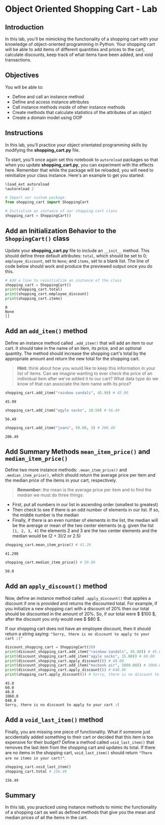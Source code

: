 
# Object Oriented Shopping Cart - Lab

## Introduction
In this lab, you'll be mimicking the functionality of a shopping cart with your knowledge of object-oriented programming in Python. Your shopping cart will be able to add items of different quantities and prices to the cart, calculate discounts, keep track of what items have been added, and void transactions.

## Objectives

You will be able to:

* Define and call an instance method
* Define and access instance attributes
* Call instance methods inside of other instance methods
* Create methods that calculate statistics of the attributes of an object
* Create a domain model using OOP

## Instructions

In this lab, you'll practice your object orientated programming skills by modifying the **shopping_cart.py** file.

To start, you'll once again set this notebook to `autoreload` packages so that when you update **shopping_cart.py**, you can experiment with the effects here. Remember that while the package will be reloaded, you will need to reinitialize your class instance. Here's an example to get you started:


```python
%load_ext autoreload
%autoreload 2
```


```python
# Import our custom package
from shopping_cart import ShoppingCart
```


```python
# Initialize an instance of our shopping cart class
shopping_cart = ShoppingCart()
```

## Add an Initialization Behavior to the `ShoppingCart()` class

Update your **shopping_cart.py** file to include an `__init__` method. This should define three default attributes: `total`, which should be set to 0; `employee_discount`, set to `None`; and `items`, set to a blank list. The line of code below should work and produce the previewed output once you do this.


```python
# Add a line to reinitialize an instance of the class
shopping_cart = ShoppingCart() 
print(shopping_cart.total)
print(shopping_cart.employee_discount)
print(shopping_cart.items)
```

    0
    None
    []


## Add an `add_item()` method 

Define an instance method called `.add_item()` that will add an item to our cart. It should take in the name of an item, its price, and an optional quantity. The method should increase the shopping cart's total by the appropriate amount and return the new total for the shopping cart. 

> **Hint:** think about how you would like to keep this information in your list of items. Can we imagine wanting to ever check the price of an individual item after we've added it to our cart? What data type do we know of that can associate the item name with its price?


```python
shopping_cart.add_item("rainbow sandals", 45.99) # 45.99
```




    45.99




```python
shopping_cart.add_item("agyle socks", 10.50) # 56.49
```




    56.49




```python
shopping_cart.add_item("jeans", 50.00, 3) # 206.49
```




    206.49



## Add Summary Methods `mean_item_price()` and `median_item_price()` 

Define two more instance methods: `.mean_item_price()` and `.median_item_price()`, which should return the average price per item and the median price of the items in your cart, respectively. 

> **Remember:** the mean is the average price per item and to find the median we must do three things: 

* First, put all numbers in our list in ascending order (smallest to greatest)
* Then check to see if there is an odd number of elements in our list. If so, the middle number is the median
* Finally, if there is an even number of elements in the list, the median will be the average or mean of the two center elements (e.g. given the list `[1, 2, 3, 4]` the elements 2 and 3 are the two center elements and the median would be (2 + 3)/2 or 2.5)  


```python
shopping_cart.mean_item_price() # 41.29
```




    41.298




```python
shopping_cart.median_item_price() # 50.00
```




    50.0



## Add an `apply_discount()` method 

Now, define an instance method called `.apply_discount()` that applies a discount if one is provided and returns the discounted total. For example, if you initialize a new shopping cart with a discount of 20% then our total should be discounted in the amount of 20%. So, if our total were $ \$100 $, after the discount you only would owe $ \$80 $.

If our shopping cart does not have an employee discount, then it should return a string saying: `"Sorry, there is no discount to apply to your cart :("`


```python
discount_shopping_cart = ShoppingCart(20)
print(discount_shopping_cart.add_item("rainbow sandals", 45.00)) # 45.00
print(discount_shopping_cart.add_item("agyle socks", 15.00)) # 60.00
print(discount_shopping_cart.apply_discount()) # 48.00
print(discount_shopping_cart.add_item("macbook air", 1000.00)) # 1060.00
print(discount_shopping_cart.apply_discount()) # 848.00
print(shopping_cart.apply_discount()) # Sorry, there is no discount to apply to your cart :(
```

    45.0
    60.0
    48.0
    1060.0
    848.0
    Sorry, there is no discount to apply to your cart :(


## Add a `void_last_item()` method

Finally, you are missing one piece of functionality. What if someone just accidentally added something to their cart or decided that this item is too expensive for their budget? Define a method called `void_last_item()` that removes the last item from the shopping cart and updates its total.  If there are no items in the shopping cart, `void_last_item()` should return `"There are no items in your cart!"`.


```python
shopping_cart.void_last_item()
shopping_cart.total # 156.49
```




    156.49



## Summary
In this lab, you practiced using instance methods to mimic the functionality of a shopping cart as well as defined methods that give you the mean and median prices of all the items in the cart. 
